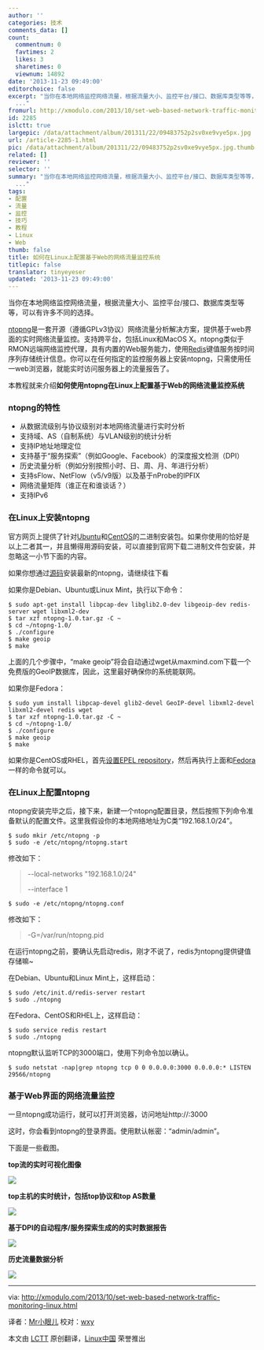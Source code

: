 ```yaml
---
author: ''
categories: 技术
comments_data: []
count:
  commentnum: 0
  favtimes: 2
  likes: 3
  sharetimes: 0
  viewnum: 14892
date: '2013-11-23 09:49:00'
editorchoice: false
excerpt: "当你在本地网络监控网络流量，根据流量大小、监控平台/接口、数据库类型等等，可以有许多不同的选择。\r\nntopng是一套开源（遵循GPLv3协议）网络流量分析解决方案，提供基于web界面的实时网络流量监控。支持跨平台，包
  ..."
fromurl: http://xmodulo.com/2013/10/set-web-based-network-traffic-monitoring-linux.html
id: 2285
islctt: true
largepic: /data/attachment/album/201311/22/09483752p2sv0xe9vye5px.jpg
url: /article-2285-1.html
pic: /data/attachment/album/201311/22/09483752p2sv0xe9vye5px.jpg.thumb.jpg
related: []
reviewer: ''
selector: ''
summary: "当你在本地网络监控网络流量，根据流量大小、监控平台/接口、数据库类型等等，可以有许多不同的选择。\r\nntopng是一套开源（遵循GPLv3协议）网络流量分析解决方案，提供基于web界面的实时网络流量监控。支持跨平台，包
  ..."
tags:
- 配置
- 流量
- 监控
- 技巧
- 教程
- Linux
- Web
thumb: false
title: 如何在Linux上配置基于Web的网络流量监控系统
titlepic: false
translator: tinyeyeser
updated: '2013-11-23 09:49:00'
---
```


当你在本地网络监控网络流量，根据流量大小、监控平台/接口、数据库类型等等，可以有许多不同的选择。


[ntopng](http://www.ntop.org/products/ntop/)是一套开源（遵循GPLv3协议）网络流量分析解决方案，提供基于web界面的实时网络流量监控。支持跨平台，包括Linux和MacOS X。ntopng类似于RMON远端网络监控代理，具有内置的Web服务能力，使用[Redis](http://redis.io/)键值服务按时间序列存储统计信息。你可以在任何指定的监控服务器上安装ntopng，只需使用任一web浏览器，就能实时访问服务器上的流量报告了。


本教程就来介绍**如何使用ntopng在Linux上配置基于Web的网络流量监控系统**


### ntopng的特性


* 从数据流级别与协议级别对本地网络流量进行实时分析
* 支持域、AS（自制系统）与VLAN级别的统计分析
* 支持IP地址地理定位
* 支持基于“服务探索”（例如Google、Facebook）的深度报文检测（DPI）
* 历史流量分析（例如分别按照小时、日、周、月、年进行分析）
* 支持sFlow、NetFlow（v5/v9版）以及基于nProbe的IPFIX
* 网络流量矩阵（谁正在和谁谈话？）
* 支持IPv6


### 在Linux上安装ntopng


官方网页上提供了针对[Ubuntu](http://apt.ntop.org/)和[CentOS](http://rpm.ntop.org/)的二进制安装包。如果你使用的恰好是以上二者其一，并且懒得用源码安装，可以直接到官网下载二进制文件包安装，并忽略这一小节下面的内容。


如果你想通过[源码](http://sourceforge.net/projects/ntop/files/ntopng/)安装最新的ntopng，请继续往下看


如果你是Debian、Ubuntu或Linux Mint，执行以下命令：



```
$ sudo apt-get install libpcap-dev libglib2.0-dev libgeoip-dev redis-server wget libxml2-dev
$ tar xzf ntopng-1.0.tar.gz -C ~
$ cd ~/ntopng-1.0/
$ ./configure
$ make geoip
$ make
```

上面的几个步骤中，“make geoip”将会自动通过wget从maxmind.com下载一个免费版的GeoIP数据库，因此，这里最好确保你的系统能联网。


如果你是Fedora：



```
$ sudo yum install libpcap-devel glib2-devel GeoIP-devel libxml2-devel
libxml2-devel redis wget
$ tar xzf ntopng-1.0.tar.gz -C ~
$ cd ~/ntopng-1.0/
$ ./configure
$ make geoip
$ make
```

如果你是CentOS或RHEL，首先[设置EPEL repository](http://xmodulo.com/2013/03/how-to-set-up-epel-repository-on-centos.html)，然后再执行上面和[Fedora](http://xmodulo.com/go/fedora_guide)一样的命令就可以。


### 在Linux上配置ntopng


ntopng安装完毕之后，接下来，新建一个ntopng配置目录，然后按照下列命令准备默认的配置文件。这里我假设你的本地网络地址为C类“192.168.1.0/24”。



```
$ sudo mkir /etc/ntopng -p 
$ sudo -e /etc/ntopng/ntopng.start 
```

修改如下：



> 
> --local-networks "192.168.1.0/24"
> 
> 
> --interface 1
> 
> 
> 


 



```
$ sudo -e /etc/ntopng/ntopng.conf 
```

修改如下：



> 
> -G=/var/run/ntopng.pid
> 
> 
> 


在运行ntopng之前，要确认先启动redis，刚才不说了，redis为ntopng提供键值存储嘛~


在Debian、Ubuntu和Linux Mint上，这样启动：



```
$ sudo /etc/init.d/redis-server restart 
$ sudo ./ntopng 
```

在Fedora、CentOS和RHEL上，这样启动：



```
$ sudo service redis restart 
$ sudo ./ntopng 
```

ntopng默认监听TCP的3000端口，使用下列命令加以确认。



```
$ sudo netstat -nap|grep ntopng tcp 0 0 0.0.0.0:3000 0.0.0.0:* LISTEN 29566/ntopng
```

### 基于Web界面的网络流量监控


一旦ntopng成功运行，就可以打开浏览器，访问地址http://:3000


这时，你会看到ntopng的登录界面。使用默认帐密：“admin/admin”。


下面是一些截图。


**top流的实时可视化图像**


[![](/data/attachment/album/201311/22/09483752p2sv0xe9vye5px.jpg)](http://www.flickr.com/photos/xmodulo/10487165303/)


**top主机的实时统计，包括top协议和top AS数量**


[![](/data/attachment/album/201311/22/094840nwz0yoyrc8npy1yy.jpg)](http://www.flickr.com/photos/xmodulo/10486988416/)


**基于DPI的自动程序/服务探索生成的的实时数据报告**


[![](/data/attachment/album/201311/22/094843rny2ynl0ky6r42rk.jpg)](http://www.flickr.com/photos/xmodulo/10486988386/)


**历史流量数据分析**


[![](/data/attachment/album/201311/22/0948455u658kkz1dh154kd.jpg)](http://www.flickr.com/photos/xmodulo/10486995114/)




---


via: <http://xmodulo.com/2013/10/set-web-based-network-traffic-monitoring-linux.html>


译者：[Mr小眼儿](http://blog.csdn.net/tinyeyeser) 校对：[wxy](https://github.com/wxy)


本文由 [LCTT](https://github.com/LCTT/TranslateProject) 原创翻译，[Linux中国](http://linux.cn/) 荣誉推出